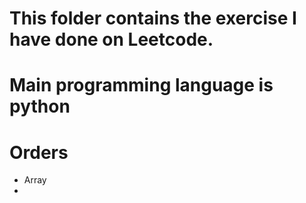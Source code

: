 # This folder contains the exercise I have done on Leetcode.
# Main programming language is python
# Orders 
* Array 
* 
